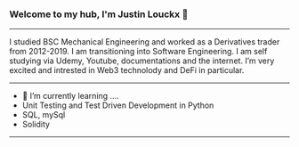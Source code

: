 ### Welcome to my hub, I'm Justin Louckx 👋
__________________________________

I studied BSC Mechanical Engineering and worked as a Derivatives trader from 2012-2019. I am transitioning into Software Engineering. I am self studying via Udemy, Youtube, documentations and the internet. I’m very excited and intrested in Web3 technolody and DeFi in particular. 
___________________________________________________________________________________________________________________________________________________________________________________
- 🌱 I’m currently learning ....
-  Unit Testing and Test Driven Development in Python
- SQL, mySql
- Solidity
__________________________________



<!--
**JustinZorch/JustinZorch** is a ✨ _special_ ✨ repository because its `README.md` (this file) appears on your GitHub profile.

Here are some ideas to get you started:

- 🔭 I’m currently working on ...
- 🌱 I’m currently learning ...
- 👯 I’m looking to collaborate on ...
- 🤔 I’m looking for help with ...
- 💬 Ask me about ...
- 📫 How to reach me: ...
- 😄 Pronouns: ...
- ⚡ Fun fact: ...
-->
